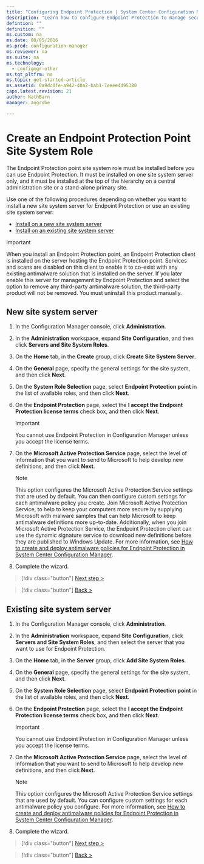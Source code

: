 ```yaml
---
title: "Configuring Endpoint Protection | System Center Configuration Manager"
description: "Learn how to configure Endpoint Protection to manage security and malware on Configuration Manager client computers."
defintion: ""
definition: ""
ms.custom: na
ms.date: 08/05/2016
ms.prod: configuration-manager
ms.reviewer: na
ms.suite: na
ms.technology:
  - configmgr-other
ms.tgt_pltfrm: na
ms.topic: get-started-article
ms.assetid: 0a9dc0fe-a942-40a2-bab1-7eeee4d95380
caps.latest.revision: 21
author: NathBarnmanager: angrobe

---
```

# Create an Endpoint Protection Point Site System Role
 The Endpoint Protection point site system role must be installed before you can use Endpoint Protection. It must be installed on one site system server only, and it must be installed at the top of the hierarchy on a central administration site or a stand-alone primary site.

 Use one of the following procedures depending on whether you want to install a new site system server for Endpoint Protection or use an existing site system server:
 - [Install on a new site system server](#new-site-system-server)
 - [Install on an existing site system server](#existing-site-system-server)

> [!IMPORTANT]
>  When you install an Endpoint Protection point, an Endpoint Protection client is installed on the server hosting the Endpoint Protection point. Services and scans are disabled on this client to enable it to co-exist with any existing antimalware solution that is installed on the server. If you later enable this server for management by Endpoint Protection and select the option to remove any third-party antimalware solution, the third-party product will not be removed. You must uninstall this product manually.

## New site system server

1.  In the Configuration Manager console, click **Administration**.

2.  In the **Administration** workspace, expand **Site Configuration**, and then click **Servers and Site System Roles**.

3.  On the **Home** tab, in the **Create** group, click **Create Site System Server**.

4.  On the **General** page, specify the general settings for the site system, and then click **Next**.

5.  On the **System Role Selection** page, select **Endpoint Protection point** in the list of available roles, and then click **Next**.

6.  On the **Endpoint Protection** page, select the **I accept the Endpoint Protection license terms** check box, and then click **Next**.

    > [!IMPORTANT]
    >  You cannot use Endpoint Protection in Configuration Manager unless you accept the license terms.

7.  On the **Microsoft Active Protection Service** page, select the level of information that you want to send to Microsoft to help develop new definitions, and then click **Next**.

    > [!NOTE]
    >  This option configures the Microsoft Active Protection Service settings that are used by default. You can then configure custom settings for each antimalware policy you create. Join Microsoft Active Protection Service, to help to keep your computers more secure by supplying Microsoft with malware samples that can help Microsoft to keep antimalware definitions more up-to-date. Additionally, when you join Microsoft Active Protection Service, the Endpoint Protection client can use the dynamic signature service to download new definitions before they are published to Windows Update. For more information, see [How to create and deploy antimalware policies for Endpoint Protection in System Center Configuration Manager](../../protect/deploy-use/antimalware-policies-for-endpoint-protection.md).

8.  Complete the wizard.

> [!div class="button"]
[Next step >](endpoint-configure-alerts.md)

> [!div class="button"]
[Back >](endpoint-protection-configure.md)

## Existing site system server

1.  In the Configuration Manager console, click **Administration**.

2.  In the **Administration** workspace, expand **Site Configuration**, click **Servers and Site System Roles**, and then select the server that you want to use for Endpoint Protection.

3.  On the **Home** tab, in the **Server** group, click **Add Site System Roles**.

4.  On the **General** page, specify the general settings for the site system, and then click **Next**.

5.  On the **System Role Selection** page, select **Endpoint Protection point** in the list of available roles, and then click **Next**.

6.  On the **Endpoint Protection** page, select the **I accept the Endpoint Protection license terms** check box, and then click **Next**.

    > [!IMPORTANT]
    >  You cannot use Endpoint Protection in Configuration Manager unless you accept the license terms.

7.  On the **Microsoft Active Protection Service** page, select the level of information that you want to send to Microsoft to help develop new definitions, and then click **Next**.

    > [!NOTE]
    >  This option configures the Microsoft Active Protection Service settings that are used by default. You can configure custom settings for each antimalware policy you configure. For more information, see [How to create and deploy antimalware policies for Endpoint Protection in System Center Configuration Manager](../../protect/deploy-use/antimalware-policies-for-endpoint-protection.md).

8.  Complete the wizard.

> [!div class="button"]
[Next step >](endpoint-configure-alerts.md)

> [!div class="button"]
[Back >](endpoint-protection-configure.md)
